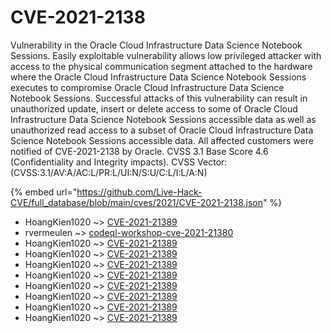 # CVE-2021-2138

Vulnerability in the Oracle Cloud Infrastructure Data Science Notebook Sessions. Easily exploitable vulnerability allows low privileged attacker with access to the physical communication segment attached to the hardware where the Oracle Cloud Infrastructure Data Science Notebook Sessions executes to compromise Oracle Cloud Infrastructure Data Science Notebook Sessions. Successful attacks of this vulnerability can result in unauthorized update, insert or delete access to some of Oracle Cloud Infrastructure Data Science Notebook Sessions accessible data as well as unauthorized read access to a subset of Oracle Cloud Infrastructure Data Science Notebook Sessions accessible data. All affected customers were notified of CVE-2021-2138 by Oracle. CVSS 3.1 Base Score 4.6 (Confidentiality and Integrity impacts). CVSS Vector: (CVSS:3.1/AV:A/AC:L/PR:L/UI:N/S:U/C:L/I:L/A:N)

{% embed url="https://github.com/Live-Hack-CVE/full_database/blob/main/cves/2021/CVE-2021-2138.json" %}


* HoangKien1020 ~> [CVE-2021-21389](https://www.alice-snow.ru/2021/database/cve-2021-2138/cve-2021-21389-hoangkien1020)
* rvermeulen ~> [codeql-workshop-cve-2021-21380](https://www.alice-snow.ru/2021/database/cve-2021-2138/codeql-workshop-cve-2021-21380-rvermeulen)
* HoangKien1020 ~> [CVE-2021-21389](https://www.alice-snow.ru/2021/database/cve-2021-2138/cve-2021-21389-hoangkien1020)
* HoangKien1020 ~> [CVE-2021-21389](https://www.alice-snow.ru/2021/database/cve-2021-2138/cve-2021-21389-hoangkien1020)
* HoangKien1020 ~> [CVE-2021-21389](https://www.alice-snow.ru/2021/database/cve-2021-2138/cve-2021-21389-hoangkien1020)
* HoangKien1020 ~> [CVE-2021-21389](https://www.alice-snow.ru/2021/database/cve-2021-2138/cve-2021-21389-hoangkien1020)
* HoangKien1020 ~> [CVE-2021-21389](https://www.alice-snow.ru/2021/database/cve-2021-2138/cve-2021-21389-hoangkien1020)
* HoangKien1020 ~> [CVE-2021-21389](https://www.alice-snow.ru/2021/database/cve-2021-2138/cve-2021-21389-hoangkien1020)
* HoangKien1020 ~> [CVE-2021-21389](https://www.alice-snow.ru/2021/database/cve-2021-2138/cve-2021-21389-hoangkien1020)
* HoangKien1020 ~> [CVE-2021-21389](https://www.alice-snow.ru/2021/database/cve-2021-2138/cve-2021-21389-hoangkien1020)
